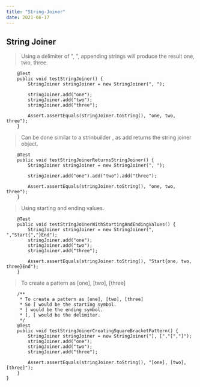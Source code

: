 ```yaml
---
title: "String-Joiner"
date: 2021-06-17
---
```


## String Joiner

> Using a delimiter of ", ", appending strings will produce the result
  one, two, three.

```
    @Test
    public void testStringJoiner() {
        StringJoiner stringJoiner = new StringJoiner(", ");

        stringJoiner.add("one");
        stringJoiner.add("two");
        stringJoiner.add("three");

        Assert.assertEquals(stringJoiner.toString(), "one, two, three");
    }
```
> Can be done similar to a strinbuilder , as add returns the string joiner object.

```
    @Test
    public void testStringJoinerReturnsStringJoiner() {
        StringJoiner stringJoiner = new StringJoiner(", ");

        stringJoiner.add("one").add("two").add("three");

        Assert.assertEquals(stringJoiner.toString(), "one, two, three");
    }
```
> Using starting and ending values. 

```
    @Test
    public void testStringJoinerWithStartingAndEndingValues() {
        StringJoiner stringJoiner = new StringJoiner(", ","Start{","}End");
        stringJoiner.add("one");
        stringJoiner.add("two");
        stringJoiner.add("three");

        Assert.assertEquals(stringJoiner.toString(), "Start{one, two, three}End");
    }
```
> To create a pattern as [one], [two], [three]


```
    /**
     * To create a pattern as [one], [two], [three]
     * So [ would be the starting symbol.
     * ] would be the ending symbol.
     * ], [ would be the delimiter.
     */
    @Test
    public void testStringJoinerCreatingSquareBracketPattern() {
        StringJoiner stringJoiner = new StringJoiner("], [","[","]");
        stringJoiner.add("one");
        stringJoiner.add("two");
        stringJoiner.add("three");

        Assert.assertEquals(stringJoiner.toString(), "[one], [two], [three]");
    }
}